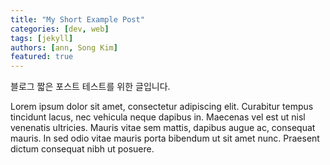 ```yaml
---
title: "My Short Example Post"
categories: [dev, web]
tags: [jekyll]
authors: [ann, Song Kim]
featured: true
---
```


블로그 짧은 포스트 테스트를 위한 글입니다.

Lorem ipsum dolor sit amet, consectetur adipiscing elit. Curabitur tempus tincidunt lacus, nec vehicula neque dapibus in. Maecenas vel est ut nisl venenatis ultricies. Mauris vitae sem mattis, dapibus augue ac, consequat mauris. In sed odio vitae mauris porta bibendum ut sit amet nunc. Praesent dictum consequat nibh ut posuere.

